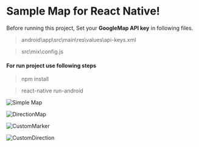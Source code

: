
# Sample Map for React Native!

  

Before running this project, Set your **GoogleMap API key** in following files.

> android\app\src\main\res\values\api-keys.xml

  

> src\mix\config.js

  

#### For run project use following steps

> npm install

  

> react-native run-android

![Simple Map](https://lh3.googleusercontent.com/iGsHBs4rVU64i8KMRRFsWpSrPZRukG2SDjfzImeof8y33ZDV6x30azfWu3LSxKCU5AMVSxQOMpIt "Simple Map")

![DirectionMap](https://lh3.googleusercontent.com/QgglZjVQ9HzdFvTvDd_iRlAss20OUk2kIhJQ6OEGDB8NjePurOaUI9IdvGK7SX2HkyDWfqg9hFqI "Direction Map")

![CustomMarker](https://lh3.googleusercontent.com/hASmHliVu6OEBMJCSviMt9VGLSQajvbSMEl2kZfJD6IQNXoS0cqiTvYPFqrVm7x2unD6X6pn2of9 "Custom Marker")

![CustomDirection](https://lh3.googleusercontent.com/OTYmWWUwdRNZUDw-MMPCSVONdbc7KkZQl3sfE48EVhDN-PaKeH_nkVuLpL5QlagrPEPgzS8Q4bFb "Custom Direction")